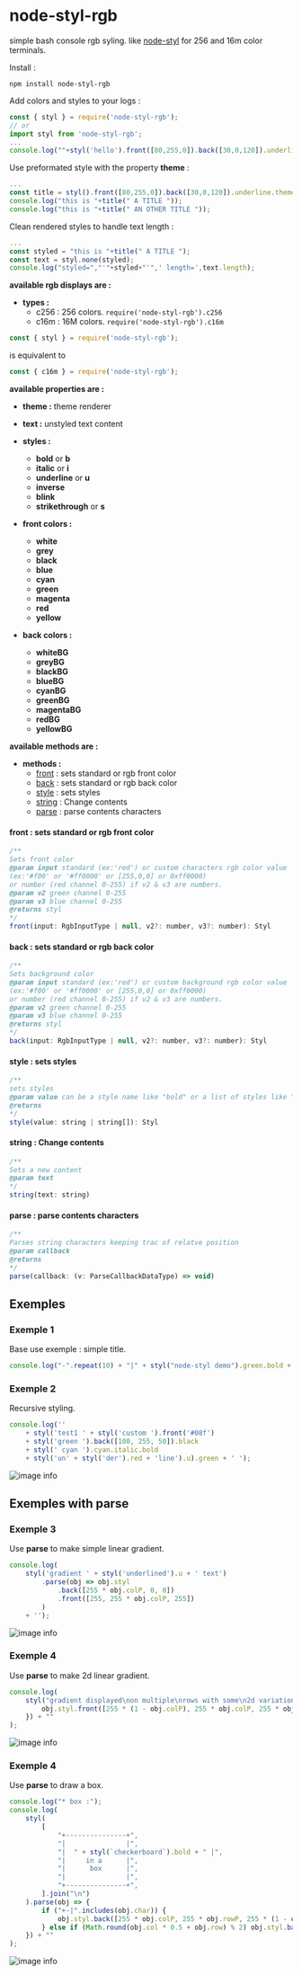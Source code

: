 # node-styl-rgb
simple bash console rgb syling. like [node-styl](https://www.npmjs.com/package/node-styl)
 for 256 and 16m color terminals.

 Install :

 ```
 npm install node-styl-rgb
 ```


Add colors and styles to your logs :
```javascript
const { styl } = require('node-styl-rgb');
// or
import styl from 'node-styl-rgb';
...
console.log(""+styl('hello').front([80,255,0]).back([30,0,120]).underline);

```

 Use preformated style with the property **theme** :
```javascript
...
const title = styl().front([80,255,0]).back([30,0,120]).underline.theme;
console.log("this is "+title(" A TITLE "));
console.log("this is "+title(" AN OTHER TITLE "));
```

 Clean rendered styles to handle text length :
 ```javascript
 ...
 const styled = "this is "+title(" A TITLE ");
 const text = styl.none(styled);
 console.log("styled=","'"+styled+"'",' length=',text.length);
 ```
**available rgb displays are :**
* **types :**
	* c256 : 256 colors. ```require('node-styl-rgb').c256 ```
	* c16m : 16M colors. ```require('node-styl-rgb').c16m ```

```javascript
const { styl } = require('node-styl-rgb');
```
is equivalent to
```javascript
const { c16m } = require('node-styl-rgb');
```

**available properties are :**

* **theme :** theme renderer

* **text :** unstyled text content

* **styles :**
	* **bold** or **b**
	* **italic** or **i**
	* **underline** or **u**
	* **inverse**
	* **blink**
	* **strikethrough** or **s**

* **front colors :**
	* **white**
	* **grey**
	* **black**
	* **blue**
	* **cyan**
	* **green**
	* **magenta**
	* **red**
	* **yellow**

* **back colors :**
	* **whiteBG**
	* **greyBG**
	* **blackBG**
	* **blueBG**
	* **cyanBG**
	* **greenBG**
	* **magentaBG**
	* **redBG**
	* **yellowBG**

**available methods are :**
	
<!-- methods [ -->
* **methods :**
	 * [front](#method_front) : sets standard or rgb front color
	 * [back](#method_back) : sets standard or rgb back color
	 * [style](#method_style) : sets styles
	 * [string](#method_string) : Change contents
	 * [parse](#method_parse) : parse contents characters

#### <a name="method_front"></a> **front** : sets standard or rgb front color
```javascript
/**
Sets front color
@param input standard (ex:'red') or custom characters rgb color value
(ex:'#f00' or '#ff0000' or [255,0,0] or 0xff0000)
or number (red channel 0-255) if v2 & v3 are numbers.
@param v2 green channel 0-255
@param v3 blue channel 0-255
@returns styl
*/
front(input: RgbInputType | null, v2?: number, v3?: number): Styl
```
#### <a name="method_back"></a> **back** : sets standard or rgb back color
```javascript
/**
Sets background color
@param input standard (ex:'red') or custom background rgb color value
(ex:'#f00' or '#ff0000' or [255,0,0] or 0xff0000)
or number (red channel 0-255) if v2 & v3 are numbers.
@param v2 green channel 0-255
@param v3 blue channel 0-255
@returns styl
*/
back(input: RgbInputType | null, v2?: number, v3?: number): Styl
```
#### <a name="method_style"></a> **style** : sets styles
```javascript
/**
sets styles
@param value can be a style name like "bold" or a list of styles like "bold,i,u" or ["bold","i","u"]
@returns
*/
style(value: string | string[]): Styl
```
#### <a name="method_string"></a> **string** : Change contents
```javascript
/**
Sets a new content
@param text
*/
string(text: string)
```
#### <a name="method_parse"></a> **parse** : parse contents characters
```javascript
/**
Parses string characters keeping trac of relatve position
@param callback
@returns
*/
parse(callback: (v: ParseCallbackDataType) => void)
```

<!-- ] methods -->
## Exemples

### Exemple 1
Base use exemple : simple title.
```javascript
console.log("-".repeat(10) + "|" + styl("node-styl demo").green.bold + "|" + "-".repeat(10));
```

### Exemple 2
Recursive styling.
```javascript
console.log('' 
	+ styl('test1 ' + styl('custom ').front('#08f')
	+ styl('green ').back([100, 255, 50]).black
	+ styl(' cyan ').cyan.italic.bold
	+ styl('un' + styl('der').red + 'line').u).green + ' ');
```
![image info](./imgs/exemple0.png)


## Exemples with **parse**

### Exemple 3
Use **parse** to make simple linear gradient.
```javascript
console.log(
	styl('gradient ' + styl('underlined').u + ' text')
		.parse(obj => obj.styl
			.back([255 * obj.colP, 0, 0])
			.front([255, 255 * obj.colP, 255])
		)
	+ '');
```

![image info](./imgs/exemple1.png)


### Exemple 4
Use **parse** to make 2d linear gradient.
```javascript
console.log(
	styl("gradient displayed\non multiple\nrows with some\n2d variations").parse(obj => {
		obj.styl.front([255 * (1 - obj.colP), 255 * obj.colP, 255 * obj.rowP]);
	}) + ""
);
```
![image info](./imgs/exemple2.png)


### Exemple 4
Use **parse** to draw a box.
```javascript
console.log("* box :");
console.log(
	styl(
		[
			"+---------------+",
			"|               |",
			"|  " + styl(`checkerboard`).bold + " |",
			"|     in a      |",
			"|      box      |",
			"|               |",
			"+---------------+",
		].join("\n")
	).parse(obj => {
		if ("+-|".includes(obj.char)) {
			obj.styl.back([255 * obj.colP, 255 * obj.rowP, 255 * (1 - obj.colP * obj.rowP)]).hidden;
		} else if (Math.round(obj.col * 0.5 + obj.row) % 2) obj.styl.back("#444");
	}) + ""
);
```
![image info](./imgs/exemple3.png)